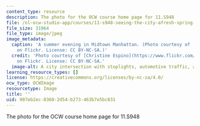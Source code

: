 ```yaml
---
content_type: resource
description: The photo for the OCW course home page for 11.S948
file: /ol-ocw-studio-app/courses/11-s948-seeing-the-city-afresh-spring-2018/907eb2ec83602d54b273463b7e5bc831_11-s948s18.jpg
file_size: 31964
file_type: image/jpeg
image_metadata:
  caption: 'A summer evening in Midtown Manhattan. (Photo courtesy of [Christine Espino](https://www.flickr.com/photos/cgespino/6160200981)
    on Flickr. License: CC BY-NC-SA.)'
  credit: 'Photo courtesy of [Christine Espino](https://www.flickr.com/photos/cgespino/6160200981)
    on Flickr. License: CC BY-NC-SA.'
  image-alt: A city intersection with stoplights, automotive traffic, and pedestrians.
learning_resource_types: []
license: https://creativecommons.org/licenses/by-nc-sa/4.0/
ocw_type: OCWImage
resourcetype: Image
title: ''
uid: 907eb2ec-8360-2d54-b273-463b7e5bc831
---
```

The photo for the OCW course home page for 11.S948